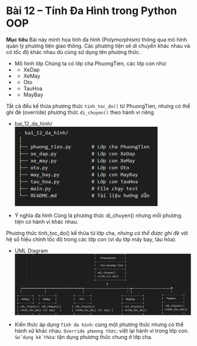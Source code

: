 # Bài 12 – Tính Đa Hình trong Python OOP
**Mục tiêu**
Bài này minh họa tính đa hình (Polymorphism) thông qua mô hình quản lý phương tiện giao thông. Các phương tiện sẽ di chuyển khác nhau và có tốc độ khác nhau dù cùng sử dụng tên phương thức.

- Mô hình lớp
Chúng ta có lớp cha PhuongTien, các lớp con như:
- - XeDap
- - XeMay
- - Oto
- - TauHoa
- - MayBay

Tất cả đều kế thừa phương thức `tinh_toc_do()` từ PhuongTien, nhưng có thể ghi đè (override) phương thức `di_chuyen()` theo hành vi riêng

- bai_12_da_hinh/
![alt text](image.png)

- Ý nghĩa đa hình
Cùng là phương thức di_chuyen() nhưng mỗi phương tiện có hành vi khác nhau.

Phương thức tinh_toc_do() kế thừa từ lớp cha, *nhưng có thể được ghi đè* với hệ số hiệu chỉnh tốc độ trong các lớp con (ví dụ lớp máy bay, tàu hỏa).

* UML Diagram
         ![alt text](image-1.png)
-  Kiến thức áp dụng
`Tính đa hình`: cùng một phương thức nhưng có thể hành xử khác nhau.
`Override phương thức`: viết lại hành vi trong lớp con.
`Sử dụng kế thừa`: tận dụng phương thức chung ở lớp cha.

